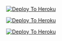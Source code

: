 [![Deploy To Heroku](https://www.herokucdn.com/deploy/button.svg)](https://github.com/Cgps1234/newtxt)

[![Deploy To Heroku](https://www.herokucdn.com/deploy/button.svg)](https://dashboard.heroku.com/new?template=https://github.com/nikhil1w/zenzen)

[![Deploy To Heroku](https://www.herokucdn.com/deploy/button.svg)](https://dashboard.heroku.com/new?button-url=https://github.com/Cgps1234/newtxt)
                     
